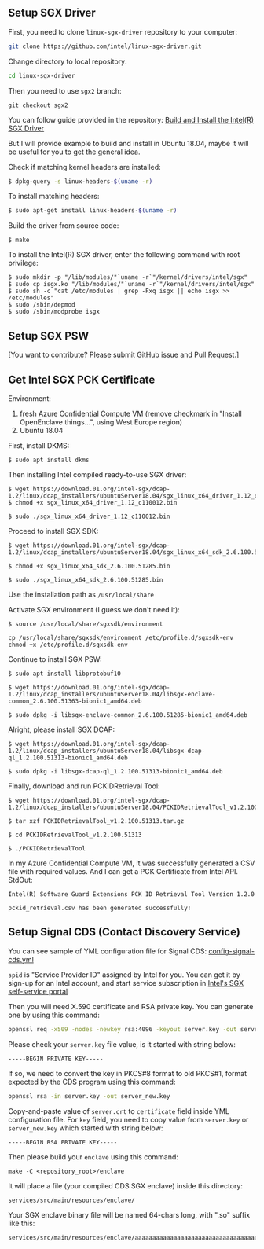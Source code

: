 ## Setup SGX Driver

First, you need to clone `linux-sgx-driver` repository to your computer:
```bash
git clone https://github.com/intel/linux-sgx-driver.git
```

Change directory to local repository:
```bash
cd linux-sgx-driver
```

Then you need to use `sgx2` branch:
```
git checkout sgx2
```

You can follow guide provided in the repository: [Build and Install the Intel(R) SGX Driver](https://github.com/intel/linux-sgx-driver/#build-and-install-the-intelr-sgx-driver)

But I will provide example to build and install in Ubuntu 18.04, maybe it will be useful for you to get the general idea.

Check if matching kernel headers are installed:
```bash
$ dpkg-query -s linux-headers-$(uname -r)
```

To install matching headers: 
```bash
$ sudo apt-get install linux-headers-$(uname -r)
```

Build the driver from source code:
```
$ make
```

To install the Intel(R) SGX driver, enter the following command with root privilege:
```
$ sudo mkdir -p "/lib/modules/"`uname -r`"/kernel/drivers/intel/sgx"    
$ sudo cp isgx.ko "/lib/modules/"`uname -r`"/kernel/drivers/intel/sgx"    
$ sudo sh -c "cat /etc/modules | grep -Fxq isgx || echo isgx >> /etc/modules"    
$ sudo /sbin/depmod
$ sudo /sbin/modprobe isgx
```


## Setup SGX PSW

[You want to contribute? Please submit GitHub issue and Pull Request.]


## Get Intel SGX PCK Certificate

Environment:
1. fresh Azure Confidential Compute VM (remove checkmark in "Install OpenEnclave things...", using West Europe region)
1. Ubuntu 18.04


First, install DKMS:
```
$ sudo apt install dkms
```


Then installing Intel compiled ready-to-use SGX driver:
```
$ wget https://download.01.org/intel-sgx/dcap-1.2/linux/dcap_installers/ubuntuServer18.04/sgx_linux_x64_driver_1.12_c110012.bin
$ chmod +x sgx_linux_x64_driver_1.12_c110012.bin

$ sudo ./sgx_linux_x64_driver_1.12_c110012.bin
```


Proceed to install SGX SDK:
```
$ wget https://download.01.org/intel-sgx/dcap-1.2/linux/dcap_installers/ubuntuServer18.04/sgx_linux_x64_sdk_2.6.100.51363.bin

$ chmod +x sgx_linux_x64_sdk_2.6.100.51285.bin

$ sudo ./sgx_linux_x64_sdk_2.6.100.51285.bin
```
Use the installation path as ```/usr/local/share```

Activate SGX environment (I guess we don't need it):
```
$ source /usr/local/share/sgxsdk/environment

cp /usr/local/share/sgxsdk/environment /etc/profile.d/sgxsdk-env
chmod +x /etc/profile.d/sgxsdk-env
```


Continue to install SGX PSW:
```
$ sudo apt install libprotobuf10

$ wget https://download.01.org/intel-sgx/dcap-1.2/linux/dcap_installers/ubuntuServer18.04/libsgx-enclave-common_2.6.100.51363-bionic1_amd64.deb

$ sudo dpkg -i libsgx-enclave-common_2.6.100.51285-bionic1_amd64.deb
```


Alright, please install SGX DCAP:
```
$ wget https://download.01.org/intel-sgx/dcap-1.2/linux/dcap_installers/ubuntuServer18.04/libsgx-dcap-ql_1.2.100.51313-bionic1_amd64.deb

$ sudo dpkg -i libsgx-dcap-ql_1.2.100.51313-bionic1_amd64.deb
```


Finally, download and run PCKIDRetrieval Tool:
```
$ wget https://download.01.org/intel-sgx/dcap-1.2/linux/dcap_installers/ubuntuServer18.04/PCKIDRetrievalTool_v1.2.100.51313.tar.gz

$ tar xzf PCKIDRetrievalTool_v1.2.100.51313.tar.gz

$ cd PCKIDRetrievalTool_v1.2.100.51313

$ ./PCKIDRetrievalTool
```


In my Azure Confidential Compute VM, it was successfully generated a CSV file with required values. And I can get a PCK Certificate from Intel API. StdOut:
```
Intel(R) Software Guard Extensions PCK ID Retrieval Tool Version 1.2.0

pckid_retrieval.csv has been generated successfully!
```


## Setup Signal CDS (Contact Discovery Service)

You can see sample of YML configuration file for Signal CDS: [config-signal-cds.yml](config-signal-cds.yml)

`spid` is "Service Provider ID" assigned by Intel for you. You can get it by sign-up for an Intel account, and start service subscription in [Intel's SGX self-service portal](https://api.portal.trustedservices.intel.com/EPID-attestation)

Then you will need X.590 certificate and RSA private key. You can generate one by using this command:
```bash
openssl req -x509 -nodes -newkey rsa:4096 -keyout server.key -out server.crt -days 365
```

Please check your `server.key` file value, is it started with string below:
```
-----BEGIN PRIVATE KEY-----
```

If so, we need to convert the key in PKCS#8 format to old PKCS#1, format expected by the CDS program using this command:
```bash
openssl rsa -in server.key -out server_new.key
```

Copy-and-paste value of `server.crt` to `certificate` field inside YML configuration file. For `key` field, you need to copy value from `server.key` or `server_new.key` which started with string below:
```
-----BEGIN RSA PRIVATE KEY-----
```

Then please build your `enclave` using this command:
```
make -C <repository_root>/enclave
```

It will place a file (your compiled CDS SGX enclave) inside this directory:
```
services/src/main/resources/enclave/
```

Your SGX enclave binary file will be named 64-chars long, with ".so" suffix like this:
```
services/src/main/resources/enclave/aaaaaaaaaaaaaaaaaaaaaaaaaaaaaaaaaaaaaaaaaaaaaaaaaaaaaaaaaaaaaaaa.so
```

